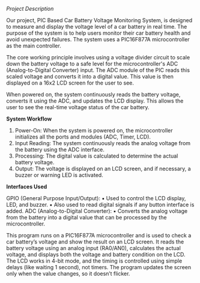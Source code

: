 *Project Description*

Our project, PIC Based Car Battery Voltage Monitoring System, is designed to measure and display the voltage 
level of a car battery in real time. The purpose of the system is to help users monitor their car battery health 
and avoid unexpected failures. The system uses a PIC16F877A microcontroller as the main controller.

The core working principle involves using a voltage divider circuit to scale down the battery voltage to a safe 
level for the microcontroller's ADC (Analog-to-Digital Converter) input. The ADC module of the PIC reads this 
scaled voltage and converts it into a digital value. This value is then displayed on a 16x2 LCD screen for the 
user to see.

When powered on, the system continuously reads the battery voltage, converts it using the ADC, and updates the 
LCD display. This allows the user to see the real-time voltage status of the car battery.


****System Workflow****

1. Power-On: When the system is powered on, the microcontroller initializes all the ports
and modules (ADC, Timer, LCD).
2. Input Reading: The system continuously reads the analog voltage from the battery using
the ADC interface.
3. Processing: The digital value is calculated to determine the actual battery voltage.
4. Output: The voltage is displayed on an LCD screen, and if necessary, a buzzer or warning
LED is activated.


****Interfaces Used****

GPIO (General Purpose Input/Output):
▪ Used to control the LCD display, LED, and buzzer.
▪ Also used to read digital signals if any button interface is added.
ADC (Analog-to-Digital Converter):
▪ Converts the analog voltage from the battery into a digital value that can be processed by
the microcontroller.


This program runs on a PIC16F877A microcontroller and is used to check a car battery’s
voltage and show the result on an LCD screen. It reads the battery voltage using an analog input
(RA0/AN0), calculates the actual voltage, and displays both the voltage and battery condition on
the LCD. The LCD works in 4-bit mode, and the timing is controlled using simple delays (like
waiting 1 second), not timers. The program updates the screen only when the value changes, so it
doesn’t flicker.

